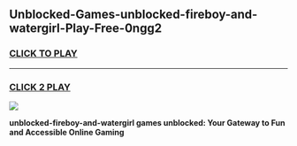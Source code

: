 
## Unblocked-Games-unblocked-fireboy-and-watergirl-Play-Free-0ngg2
<h3>
<a href="https://premium76.site?title=unblocked-fireboy-and-watergirl&ref=23A">CLICK TO PLAY</a></h3>
<hr>

<h3>
<a href="https://premium76.site?title=unblocked-fireboy-and-watergirl&ref=23A">CLICK 2 PLAY</a>
  
</h3>

<a href="https://premium76.site?title=unblocked-fireboy-and-watergirl&ref=23A"><img src="https://clearcache.store/games.png"></a>


**unblocked-fireboy-and-watergirl games unblocked: Your Gateway to Fun and Accessible Online Gaming**
